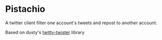 # Pistachio

A twitter client filter one account's tweets and repost to another account.

Based on dusty's [twitty-twister][1] library


  [1]: http://github.com/dustin/twitty-twister
